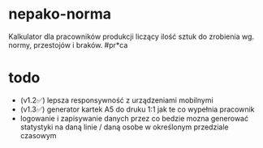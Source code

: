 # nepako-norma
Kalkulator dla pracowników produkcji liczący ilość sztuk do zrobienia wg. normy, przestojów i braków. #pr*ca


# todo
- (v1.2✅) lepsza responsywność z urządzeniami mobilnymi
- (v1.3✅) generator kartek A5 do druku 1:1 jak te co wypełnia pracownik
- logowanie i zapisywanie danych przez co bedzie mozna generować statystyki na daną linie / daną osobe w określonym przedziale czasowym

